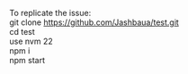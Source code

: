 To replicate the issue:</br>
git clone https://github.com/Jashbaua/test.git</br>
cd test</br>
use nvm 22</br>
npm i</br>
npm start</br>
